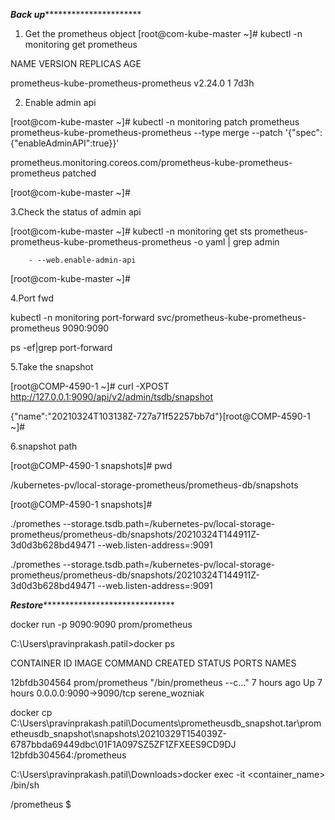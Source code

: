 ***********************Back up********************************************* 

1.  Get the prometheus object 
[root@com-kube-master ~]# kubectl -n monitoring get prometheus 

NAME                                    VERSION   REPLICAS   AGE 

prometheus-kube-prometheus-prometheus   v2.24.0   1          7d3h 

 

2. Enable admin api 

[root@com-kube-master ~]# kubectl -n monitoring patch prometheus prometheus-kube-prometheus-prometheus --type merge --patch '{"spec":{"enableAdminAPI":true}}' 

prometheus.monitoring.coreos.com/prometheus-kube-prometheus-prometheus patched 

[root@com-kube-master ~]# 

 

3.Check the status of admin api 

[root@com-kube-master ~]# kubectl -n monitoring get sts prometheus-prometheus-kube-prometheus-prometheus -o yaml | grep admin 

        - --web.enable-admin-api 

[root@com-kube-master ~]# 

 

4.Port fwd  

 

kubectl -n monitoring port-forward svc/prometheus-kube-prometheus-prometheus 9090:9090 

 

 

ps -ef|grep port-forward 

 

 

5.Take the snapshot  

[root@COMP-4590-1 ~]# curl -XPOST http://127.0.0.1:9090/api/v2/admin/tsdb/snapshot 

{"name":"20210324T103138Z-727a71f52257bb7d"}[root@COMP-4590-1 ~]# 

 

6.snapshot path 

 

[root@COMP-4590-1 snapshots]# pwd 

/kubernetes-pv/local-storage-prometheus/prometheus-db/snapshots 

[root@COMP-4590-1 snapshots]# 

 

 

  

./promethes --storage.tsdb.path=/kubernetes-pv/local-storage-prometheus/prometheus-db/snapshots/20210324T144911Z-3d0d3b628bd49471 --web.listen-address=:9091 

  

./promethes --storage.tsdb.path=/kubernetes-pv/local-storage-prometheus/prometheus-db/snapshots/20210324T144911Z-3d0d3b628bd49471 --web.listen-address=:9091 

 

 

***************Restore********************************************* 

 

 

docker run -p 9090:9090 prom/prometheus 

 

C:\Users\pravinprakash.patil>docker ps 

CONTAINER ID        IMAGE               COMMAND                  CREATED             STATUS              PORTS                    NAMES 

12bfdb304564        prom/prometheus     "/bin/prometheus --c…"   7 hours ago         Up 7 hours          0.0.0.0:9090->9090/tcp   serene_wozniak 

  

 

docker cp C:\Users\pravinprakash.patil\Documents\prometheusdb_snapshot.tar\prometheusdb_snapshot\snapshots\20210329T154039Z-6787bbda69449dbc\01F1A097SZ5ZF1ZFXEES9CD9DJ 12bfdb304564:/prometheus 

 

 

C:\Users\pravinprakash.patil\Downloads>docker exec -it <container_name>  /bin/sh 

/prometheus $     
